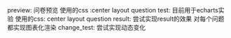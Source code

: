 preview: 问卷预览  使用的css :center layout question
test: 目前用于echarts实验 使用的css: center layout question
result: 尝试实现result的效果 对每个问题都实现图表化渲染
change_test: 尝试实现动态变化 